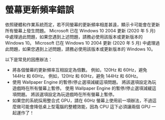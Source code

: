 # 螢幕更新頻率錯誤

依照硬體和作業系統而定，若不同螢幕的更新頻率相差甚遠，顯示卡可能會在更新所有螢幕上發生問題。 Microsoft 已在 Windows 10 2004 更新 (2020 年 5 月) 中處理過此問題，如果您遇到上述問題，請務必使用該版本或更新版本的 Windows 10。 Microsoft 已在 Windows 10 2004 更新 (2020 年 5 月) 中處理過此問題，如果您遇到上述問題，請務必使用該版本或更新版本的 Windows 10。

以下是常見的因應辦法：

* 將各個螢幕的更新頻率互相設定為倍數。 例如，120Hz 和 60Hz，避免 144Hz 和 60Hz。 例如，120Hz 和 60Hz，避免 144Hz 和 60Hz。
* 使用 Wallpaper Engine 的暫停/停止選項減緩這項問題。 將該選項設定為玩遊戲時在所有螢幕上暫停。 使用 Wallpaper Engine 的暫停/停止選項減緩這項問題。 將該選項設定為玩遊戲時在所有螢幕上暫停。
* 如果您的系統採用整合式 GPU，請在 60Hz 螢幕上使用前一項辦法，不過這麼做可能會降低桌上型電腦的整體效能，因為 CPU 這下必須讓兩個 GPU 一起運作了！